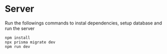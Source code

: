 # Server

Run the followings commands to instal dependencies, setup database and run the server

```
npm install
npx prisma migrate dev
npm run dev
```

